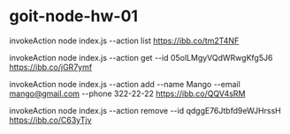 # goit-node-hw-01

invokeAction 
node index.js --action list
https://ibb.co/tm2T4NF

invokeAction 
node index.js --action get --id 05olLMgyVQdWRwgKfg5J6
https://ibb.co/jGR7ymf

invokeAction
node index.js --action add --name Mango --email mango@gmail.com --phone 322-22-22
https://ibb.co/QQV4sRM

invokeAction
node index.js --action remove --id qdggE76Jtbfd9eWJHrssH
https://ibb.co/C63yTjv


